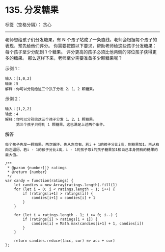 ﻿# 135. 分发糖果

标签（空格分隔）： 贪心

---

老师想给孩子们分发糖果，有 N 个孩子站成了一条直线，老师会根据每个孩子的表现，预先给他们评分。
你需要按照以下要求，帮助老师给这些孩子分发糖果：
每个孩子至少分配到 1 个糖果。
评分更高的孩子必须比他两侧的邻位孩子获得更多的糖果。
那么这样下来，老师至少需要准备多少颗糖果呢？


示例 1：

    输入：[1,0,2]
    输出：5
    解释：你可以分别给这三个孩子分发 2、1、2 颗糖果。

示例 2：

    输入：[1,2,2]
    输出：4
    解释：你可以分别给这三个孩子分发 1、2、1 颗糖果。
         第三个孩子只得到 1 颗糖果，这已满足上述两个条件。

解答

    每个孩子先发一颗糖果。两次循环。先从左向右，若i + 1的孩子分比i高，则糖果加1。再从右向左遍历，若i - 1的孩子分比i高，i - 1的孩子取i的孩子糖果加1和自己本身拥有的糖果的最大值。

    /**
     * @param {number[]} ratings
     * @return {number}
     */
    var candy = function(ratings) {
        let candies = new Array(ratings.length).fill(1)
        for (let i = 0; i < ratings.length - 1; i++) {
            if (ratings[i+1] > ratings[i]) {
                candies[i+1] = candies[i] + 1
            }
        }
    
        for (let i = ratings.length - 1; i >= 0; i--) {
            if (ratings[i] > ratings[i + 1]) {
                candies[i] = Math.max(candies[i+1] + 1, candies[i])
            }
        }
    
        return candies.reduce((acc, cur) => acc + cur)
    };